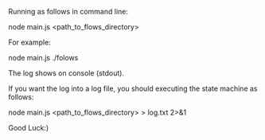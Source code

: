 Running as follows in command line:

node main.js <path_to_flows_directory>

For example:

node main.js ./folows

The log shows on console (stdout).

If you want the log into a log file, you should executing the state machine as follows:

node main.js <path_to_flows_directory> > log.txt 2>&1

Good Luck:)
